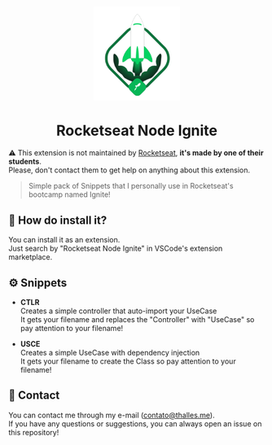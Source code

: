 <p align="center">
<img width="170" src="assets/icon.png" />
</p>
<h1 align="center">Rocketseat Node Ignite</h1>

⚠️ This extension is not maintained by [Rocketseat](https://www.rocketseat.com.br/), **it's made by one of their students**.  
Please, don't contact them to get help on anything about this extension.

> Simple pack of Snippets that I personally use in Rocketseat's bootcamp named Ignite!  


## 🚀 How do install it?

You can install it as an extension.  
Just search by "Rocketseat Node Ignite" in VSCode's extension marketplace.

## ⚙️ Snippets

- **CTLR**  
Creates a simple controller that auto-import your UseCase  
It gets your filename and replaces the "Controller" with "UseCase" so pay attention to your filename!

- **USCE**  
Creates a simple UseCase with dependency injection  
It gets your filename to create the Class so pay attention to your filename!

## 📨 Contact
You can contact me through my e-mail (contato@thalles.me).  
If you have any questions or suggestions, you can always open an issue on this repository!